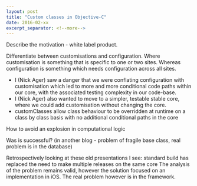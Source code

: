 ```yaml
---
layout: post
title: "Custom classes in Objective-C"
date: 2016-02-xx
excerpt_separator: <!--more-->
---
```

Describe the motivation - white label product.

Differentiate between customisations and configuration. Where customisation is something that is specific to one or two sites. Whereas configuration is something which needs configuration across all sites.

* I (Nick Ager) saw a danger that we were conflating configuration with customisation which led to more and more conditional code paths within our core, with the associated testing complexity in our code-base.
* I (Nick Ager) also wanted to move to a simpler, testable stable core, where we could add customisation without changing the core.
* customClasses allow class behaviour to be overridden at runtime on a class by class basis with no additional conditional paths in the core

How to avoid an explosion in computational logic

Was is successful? (in another blog - problem of fragile base class, real problem is in the database)

Retrospectively looking at these old presentations I see:
standard build has replaced the need to make multiple releases on the same core
The analysis of the problem remains valid, however the solution focused on an implementation in iOS. The real problem however is in the framework.

